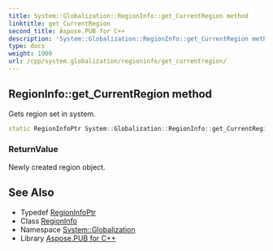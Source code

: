 ```yaml
---
title: System::Globalization::RegionInfo::get_CurrentRegion method
linktitle: get_CurrentRegion
second_title: Aspose.PUB for C++
description: 'System::Globalization::RegionInfo::get_CurrentRegion method. Gets region set in system in C++.'
type: docs
weight: 1900
url: /cpp/system.globalization/regioninfo/get_currentregion/
---
```

## RegionInfo::get_CurrentRegion method


Gets region set in system.

```cpp
static RegionInfoPtr System::Globalization::RegionInfo::get_CurrentRegion()
```


### ReturnValue

Newly created region object.

## See Also

* Typedef [RegionInfoPtr](../../regioninfoptr/)
* Class [RegionInfo](../)
* Namespace [System::Globalization](../../)
* Library [Aspose.PUB for C++](../../../)
